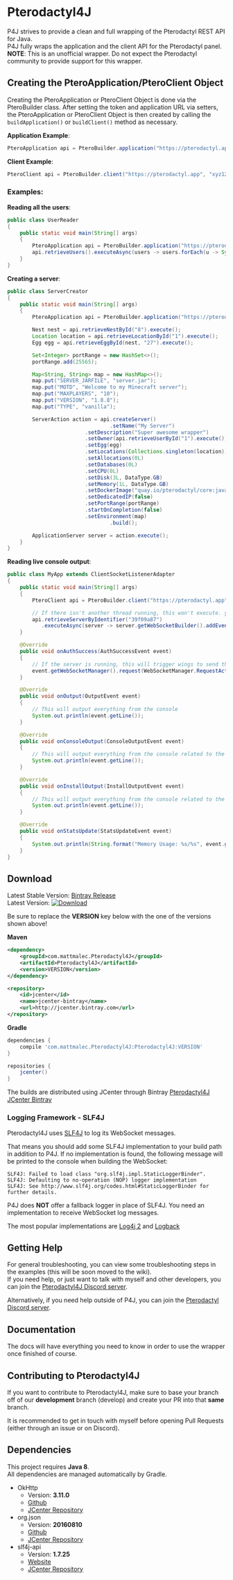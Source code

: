 # Pterodactyl4J

P4J strives to provide a clean and full wrapping of the Pterodactyl REST API for Java.
<br />P4J fully wraps the application and the client API for the Pterodactyl panel.
<br />**NOTE**: This is an unofficial wrapper. Do not expect the Pterodactyl community to provide support for this wrapper.

## Creating the PteroApplication/PteroClient Object

Creating the PteroApplication or PteroClient Object is done via the PteroBuilder class. After setting the token and application URL via setters, the PteroApplication or PteroClient Object is then created by calling the `buildApplication()` or `buildClient()` method as necessary. 

**Application Example**:
```java
PteroApplication api = PteroBuilder.application("https://pterodactyl.app", "abc123").build();
```

**Client Example**:
```java
PteroClient api = PteroBuilder.client("https://pterodactyl.app", "xyz123").build();
```

### Examples:

**Reading all the users**:
```java
public class UserReader
{
    public static void main(String[] args)
    {
        PteroApplication api = PteroBuilder.application("https://pterodactyl.app", "abc123").build();
        api.retrieveUsers().executeAsync(users -> users.forEach(u -> System.out.println(u.getFullName())));
    }
}
```
**Creating a server**:
```java
public class ServerCreator
{
    public static void main(String[] args)
    { 
        PteroApplication api = PteroBuilder.application("https://pterodactyl.app", "xyz123").build();

        Nest nest = api.retrieveNestById("8").execute();
        Location location = api.retrieveLocationById("1").execute();
        Egg egg = api.retrieveEggById(nest, "27").execute();

        Set<Integer> portRange = new HashSet<>();
        portRange.add(25565);

        Map<String, String> map = new HashMap<>();
        map.put("SERVER_JARFILE", "server.jar");
        map.put("MOTD", "Welcome to my Minecraft server");
        map.put("MAXPLAYERS", "10");
        map.put("VERSION", "1.8.8");
        map.put("TYPE", "vanilla");

        ServerAction action = api.createServer()
                                 .setName("My Server")
        		         .setDescription("Super awesome wrapper")
        		         .setOwner(api.retrieveUserById("1").execute())
        		         .setEgg(egg)
        		         .setLocations(Collections.singleton(location))
        		         .setAllocations(0L)
        		         .setDatabases(0L)
        		         .setCPU(0L)
        		         .setDisk(3L, DataType.GB)
        		         .setMemory(1L, DataType.GB)
        		         .setDockerImage("quay.io/pterodactyl/core:java")
        		         .setDedicatedIP(false)
        		         .setPortRange(portRange)
        		         .startOnCompletion(false)
        		         .setEnvironment(map)
                                 .build();

        ApplicationServer server = action.execute();
    }
}
```
**Reading live console output**:
```java
public class MyApp extends ClientSocketListenerAdapter
{
    public static void main(String[] args)
    {
        PteroClient api = PteroBuilder.client("https://pterodactyl.app", "abc123").build();

        // If there isn't another thread running, this won't execute. you'll need to grab the server synchronously
        api.retrieveServerByIdentifier("39f09a87")
           .executeAsync(server -> server.getWebSocketBuilder().addEventListeners(new MyApp()).build());
    }

    @Override
    public void onAuthSuccess(AuthSuccessEvent event)
    {
        // If the server is running, this will trigger wings to send the entire console history from the current session
        event.getWebSocketManager().request(WebSocketManager.RequestAction.LOGS);
    }

    @Override
    public void onOutput(OutputEvent event)
    {
        // This will output everything from the console
        System.out.println(event.getLine());
    }

    @Override
    public void onConsoleOutput(ConsoleOutputEvent event)
    {
        // This will output everything from the console related to the game
        System.out.println(event.getLine());
    }

    @Override
    public void onInstallOutput(InstallOutputEvent event)
    {
        // This will output everything from the console related to the egg install/docker
        System.out.println(event.getLine());
    }

    @Override
    public void onStatsUpdate(StatsUpdateEvent event)
    {
        System.out.println(String.format("Memory Usage: %s/%s", event.getMemoryFormatted(DataType.MB), event.getMaxMemoryFormatted(DataType.MB)));
    }
}
```

## Download
Latest Stable Version: [Bintray Release](https://bintray.com/mattmalec/Pterodactyl4J/Pterodactyl4J/1.1/link) <br>
Latest Version: [ ![Download](https://api.bintray.com/packages/mattmalec/Pterodactyl4J/Pterodactyl4J/images/download.svg?version=2.BETA_15) ](https://bintray.com/mattmalec/Pterodactyl4J/Pterodactyl4J/2.BETA_15/link)

Be sure to replace the **VERSION** key below with the one of the versions shown above!

**Maven**
```xml
<dependency>
    <groupId>com.mattmalec.Pterodactyl4J</groupId>
    <artifactId>Pterodactyl4J</artifactId>
    <version>VERSION</version>
</dependency>
```
```xml
<repository>
    <id>jcenter</id>
    <name>jcenter-bintray</name>
    <url>http://jcenter.bintray.com</url>
</repository>

```

**Gradle**
```gradle
dependencies {
    compile 'com.mattmalec.Pterodactyl4J:Pterodactyl4J:VERSION'
}

repositories {
    jcenter()
}
```

The builds are distributed using JCenter through Bintray [Pterodactyl4J JCenter Bintray](https://bintray.com/mattmalec/Pterodactyl4J/Pterodactyl4J/)

### Logging Framework - SLF4J

Pterodactyl4J uses [SLF4J](https://www.slf4j.org/) to log its WebSocket messages.

That means you should add some SLF4J implementation to your build path in addition to P4J.
If no implementation is found, the following message will be printed to the console when building the WebSocket:
```
SLF4J: Failed to load class "org.slf4j.impl.StaticLoggerBinder".
SLF4J: Defaulting to no-operation (NOP) logger implementation
SLF4J: See http://www.slf4j.org/codes.html#StaticLoggerBinder for further details.
```

P4J does **NOT** offer a fallback logger in place of SLF4J. You need an implementation to receive WebSocket log messages.

The most popular implementations are [Log4j 2](https://logging.apache.org/log4j/2.x/) and [Logback](https://logback.qos.ch/)

## Getting Help

For general troubleshooting, you can view some troubleshooting steps in the examples (this will be soon moved to the wiki).
<br>If you need help, or just want to talk with myself and other developers, you can join the [Pterodactyl4J Discord server](https://discord.gg/7fAabrTJZW).

Alternatively, if you need help outside of P4J, you can join the [Pterodactyl Discord server](https://discord.gg/pterodactyl).

## Documentation
The docs will have everything you need to know in order to use the wrapper once finished of course.

## Contributing to Pterodactyl4J
If you want to contribute to Pterodactyl4J, make sure to base your branch off of our **development** branch (develop)
and create your PR into that **same** branch.

It is recommended to get in touch with myself before opening Pull Requests (either through an issue or on Discord).<br>

## Dependencies
This project requires **Java 8**.<br>
All dependencies are managed automatically by Gradle.

 * OkHttp
   * Version: **3.11.0**
   * [Github](https://github.com/square/okhttp)
   * [JCenter Repository](https://bintray.com/bintray/jcenter/com.squareup.okhttp3:okhttp)
 * org.json
   * Version: **20160810**
   * [Github](https://github.com/douglascrockford/JSON-java)
   * [JCenter Repository](https://bintray.com/bintray/jcenter/org.json%3Ajson/view)
 * slf4j-api
   * Version: **1.7.25**
   * [Website](https://www.slf4j.org/)
   * [JCenter Repository](https://bintray.com/bintray/jcenter/org.slf4j%3Aslf4j-api/view)